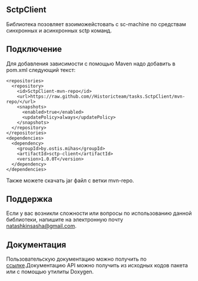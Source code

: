 ## SctpClient
Библиотека позовляет взоиможейстовать с sc-machine по средствам синхронных и асинхронных sctp команд.
## Подключение
Для добавления зависимости с помощью Maven надо добавить в pom.xml следующий текcт:
```
<repositories>
  <repository>
    <id>SctpClient-mvn-repo</id>
    <url>https://raw.github.com//Historicteam/tasks.SctpClient/mvn-repo/</url>
    <snapshots>
      <enabled>true</enabled>
      <updatePolicy>always</updatePolicy>
    </snapshots>
  </repository>
</repositories>
<dependencies>
  <dependency>
    <groupId>by.ostis.mihas</groupId>
    <artifactId>sctp-client</artifactId>
    <version>1.0.0T</version>
  </dependency>
</dependencies>
```
Также можете скачать jar файл с ветки mvn-repo.
## Поддержка
Если у вас возникли сложности или вопросы по использованию данной библиотеки,  напишите на электронную почту <natashkinsasha@gmail.com>.
## Документация
Пользовательскую документацию можно получить по [ссылке](https://drive.google.com/file/d/0Bw9b3yfujsCxNHBoQmdsZWxoLVU/view?usp=sharing).Документацию API можно получить из исходных кодов пакета или с помощью утилиты Doxygen.
